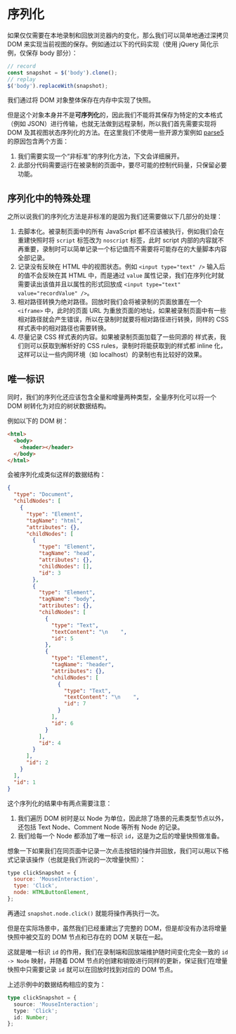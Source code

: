 # 序列化

如果仅仅需要在本地录制和回放浏览器内的变化，那么我们可以简单地通过深拷贝 DOM 来实现当前视图的保存。例如通过以下的代码实现（使用 jQuery 简化示例，仅保存 body 部分）：

```javascript
// record
const snapshot = $('body').clone();
// replay
$('body').replaceWith(snapshot);
```

我们通过将 DOM 对象整体保存在内存中实现了快照。

但是这个对象本身并不是**可序列化**的，因此我们不能将其保存为特定的文本格式（例如 JSON）进行传输，也就无法做到远程录制，所以我们首先需要实现将 DOM 及其视图状态序列化的方法。在这里我们不使用一些开源方案例如 [parse5](https://github.com/inikulin/parse5) 的原因包含两个方面：

1. 我们需要实现一个“非标准”的序列化方法，下文会详细展开。
2. 此部分代码需要运行在被录制的页面中，要尽可能的控制代码量，只保留必要功能。

## 序列化中的特殊处理

之所以说我们的序列化方法是非标准的是因为我们还需要做以下几部分的处理：

1. 去脚本化。被录制页面中的所有 JavaScript 都不应该被执行，例如我们会在重建快照时将 `script` 标签改为 `noscript` 标签，此时 script 内部的内容就不再重要，录制时可以简单记录一个标记值而不需要将可能存在的大量脚本内容全部记录。
2. 记录没有反映在 HTML 中的视图状态。例如 `<input type="text" />` 输入后的值不会反映在其 HTML 中，而是通过 `value` 属性记录，我们在序列化时就需要读出该值并且以属性的形式回放成 `<input type="text" value="recordValue" />`。
3. 相对路径转换为绝对路径。回放时我们会将被录制的页面放置在一个 `<iframe>` 中，此时的页面 URL 为重放页面的地址，如果被录制页面中有一些相对路径就会产生错误，所以在录制时就要将相对路径进行转换，同样的 CSS 样式表中的相对路径也需要转换。
4. 尽量记录 CSS 样式表的内容。如果被录制页面加载了一些同源的 样式表，我们则可以获取到解析好的 CSS rules，录制时将能获取到的样式都 inline 化，这样可以让一些内网环境（如 localhost）的录制也有比较好的效果。

## 唯一标识

同时，我们的序列化还应该包含全量和增量两种类型，全量序列化可以将一个 DOM 树转化为对应的树状数据结构。

例如以下的 DOM 树：

```html
<html>
  <body>
    <header></header>
  </body>
</html>
```

会被序列化成类似这样的数据结构：

```json
{
  "type": "Document",
  "childNodes": [
    {
      "type": "Element",
      "tagName": "html",
      "attributes": {},
      "childNodes": [
        {
          "type": "Element",
          "tagName": "head",
          "attributes": {},
          "childNodes": [],
          "id": 3
        },
        {
          "type": "Element",
          "tagName": "body",
          "attributes": {},
          "childNodes": [
            {
              "type": "Text",
              "textContent": "\n    ",
              "id": 5
            },
            {
              "type": "Element",
              "tagName": "header",
              "attributes": {},
              "childNodes": [
                {
                  "type": "Text",
                  "textContent": "\n    ",
                  "id": 7
                }
              ],
              "id": 6
            }
          ],
          "id": 4
        }
      ],
      "id": 2
    }
  ],
  "id": 1
}
```

这个序列化的结果中有两点需要注意：

1. 我们遍历 DOM 树时是以 Node 为单位，因此除了场景的元素类型节点以外，还包括 Text Node、Comment Node 等所有 Node 的记录。
2. 我们给每一个 Node 都添加了唯一标识 `id`，这是为之后的增量快照做准备。

想象一下如果我们在同页面中记录一次点击按钮的操作并回放，我们可以用以下格式记录该操作（也就是我们所说的一次增量快照）：

```javascript
type clickSnapshot = {
  source: 'MouseInteraction',
  type: 'Click',
  node: HTMLButtonElement,
};
```

再通过 `snapshot.node.click()` 就能将操作再执行一次。

但是在实际场景中，虽然我们已经重建出了完整的 DOM，但是却没有办法将增量快照中被交互的 DOM 节点和已存在的 DOM 关联在一起。

这就是唯一标识 `id` 的作用，我们在录制端和回放端维护随时间变化完全一致的 `id -> Node` 映射，并随着 DOM 节点的创建和销毁进行同样的更新，保证我们在增量快照中只需要记录 `id` 就可以在回放时找到对应的 DOM 节点。

上述示例中的数据结构相应的变为：

```typescript
type clickSnapshot = {
  source: 'MouseInteraction';
  type: 'Click';
  id: Number;
};
```
